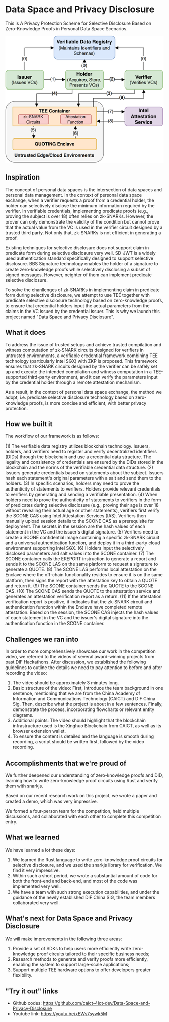 # Data Space and Privacy Disclosure

This is A Privacy Protection Scheme for Selective Disclosure Based on Zero-Knowledge Proofs in Personal Data Space Scenarios.


![Workflow of Data Space and Privacy Disclosure](/screencuts/WorkflowDataSpaceandPrivacyDisclosure.png)



## Inspiration

The concept of personal data spaces is the intersection of data spaces and personal data management. In the context of personal data space exchange, when a verifier requests a proof from a credential holder, the holder can selectively disclose the minimum information required by the verifier. In verifiable credentials, implementing predicate proofs (e.g., proving the subject is over 18) often relies on zk-SNARKs. However, the prover can only demonstrate the validity of the condition but cannot prove that the actual value from the VC is used in the verifier circuit designed by a trusted third party. Not only that, zk-SNARKs is not efficient in generating a proof.

Existing techniques for selective disclosure does not support claim in predicate form during selective disclosure very well. SD-JWT is a widely used authentication standard specifically designed to support selective disclosure. BBS Signature technology enables the holder of a signature to create zero-knowledge proofs while selectively disclosing a subset of signed messages. However, neighter of them can implement predicate selective disclosure.

To solve the chanllenges of zk-SNARKs in implementing claim in predicate form during selective disclosure, we attempt to use TEE together with predicate selective disclosure technology based on zero-knowledge proofs, to ensure that credential holders input the actual parameters from the claims in the VC issued by the credential issuer. This is why we launch this project named "Data Space and Privacy Disclosure".

## What it does

To address the issue of trusted setups and achieve trusted compilation and witness computation of zk-SNARK circuits designed for verifiers in untrusted environments, a verifiable credential framework combining TEE technology (particularly Intel SGX) with ZKP is proposed. This framework ensures that zk-SNARK circuits designed by the verifier can be safely set up and execute the intended compilation and witness computation in a TEE-supported third-party environment, and it can verify the parameters input by the credential holder through a remote attestation mechanism.

As a result, in the context of personal data space exchange, the method we adopt, i.e. predicate selective disclosure technology based on zero-knowledge proofs, is more concise and efficient, with better privacy protection.

## How we built it
The workflow of our framework is as follows:

(1) The verifiable data registry utilizes blockchain technology. Issuers, holders, and verifiers need to register and verify decentralized identifiers (DIDs) through the blockchain and use a credential data structure. The legality and consistency of credentials are ensured by the DIDs stored in the blockchain and the norms of the verifiable credential data structure.
(2) Issuers generate credentials based on statements about the subject. Issuers hash each statement's original parameters with a salt and send them to the holders.
(3) In specific scenarios, holders may need to prove the authenticity of statements to verifiers. Holders provide relevant credentials to verifiers by generating and sending a verifiable presentation.
(4) When holders need to prove the authenticity of statements to verifiers in the form of predicates during selective disclosure (e.g., proving their age is over 18 without revealing their actual age or other statements), verifiers first verify the SCONE CAS using Intel Attestation Services (IAS). Verifiers then manually upload session details to the SCONE CAS as a prerequisite for deployment. The secrets in the session are the hash values of each statement in the VC and the issuer's digital signature.
(5) Verifiers need to create a SCONE confidential image containing a specific zk-SNARK circuit and a universal authentication function, and deploy it in a third-party cloud environment supporting Intel SGX.
(6) Holders input the selectively disclosed parameters and salt values into the SCONE container.
(7) The SCONE container calls the EREPORT instruction to generate a report and sends it to the SCONE LAS on the same platform to request a signature to generate a QUOTE.
(8) The SCONE LAS performs local attestation on the Enclave where the off-chain functionality resides to ensure it is on the same platform, then signs the report with the attestation key to obtain a QUOTE and return it.
(9) The SCONE container sends the QUOTE to the SCONE CAS.
(10) The SCONE CAS sends the QUOTE to the attestation service and generates an attestation verification report as a return.
(11) If the attestation verification report is positive, it indicates that the zk-SNARK circuit and authentication function within the Enclave have completed remote attestation. Based on the session, the SCONE CAS injects the hash values of each statement in the VC and the issuer's digital signature into the authentication function in the SCONE container.

## Challenges we ran into
In order to more comprehensively showcase our work in the competition video, we referred to the videos of several award-winning projects from past DIF Hackathons. After discussion, we established the following guidelines to outline the details we need to pay attention to before and after recording the video:

1. The video should be approximately 3 minutes long.
2. Basic structure of the video: First, introduce the team background in one sentence, mentioning that we are from the China Academy of Information and Communications Technology (CAICT) and DIF China Sig. Then, describe what the project is about in a few sentences. Finally, demonstrate the process, incorporating flowcharts or relevant entity diagrams.
3. Additional points: The video should highlight that the blockchain infrastructure used is the Xinghuo Blockchain from CAICT, as well as its browser extension wallet.
4. To ensure the content is detailed and the language is smooth during recording, a script should be written first, followed by the video recording.

## Accomplishments that we're proud of

We further deepened our understanding of zero-knowledge proofs and DID, learning how to write zero-knowledge proof circuits using Rust and verify them with snarkjs.

Based on our recent research work on this project, we wrote a paper and created a demo, which was very impressive.

We formed a four-person team for the competition, held multiple discussions, and collaborated with each other to complete this competition entry.

## What we learned

We have learned a lot these days:

1. We learned the Rust language to write zero-knowledge proof circuits for selective disclosure, and we used the snarkjs library for verification. We find it very impressive.
2. Within such a short period, we wrote a substantial amount of code for both the front-end and back-end, and most of the code was implemented very well.
3. We have a team with such strong execution capabilities, and under the guidance of the newly established DIF China SIG, the team members collaborated very well.

## What's next for Data Space and Privacy Disclosure

We will make improvements in the following three areas:

1. Provide a set of SDKs to help users more efficiently write zero-knowledge proof circuits tailored to their specific business needs;
2. Research methods to generate and verify proofs more efficiently, enabling the system to support large-scale applications;
3. Support multiple TEE hardware options to offer developers greater flexibility.


## "Try it out" links

+ Github codes: https://github.com/caict-4iot-dev/Data-Space-and-Privacy-Disclosure
+ Youtube link: https://youtu.be/xEWs7sywk5M

